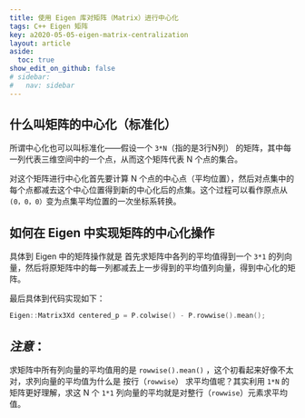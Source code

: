 ```yaml
---
title: 使用 Eigen 库对矩阵（Matrix）进行中心化
tags: C++ Eigen 矩阵
key: a2020-05-05-eigen-matrix-centralization
layout: article
aside:
  toc: true
show_edit_on_github: false
# sidebar:
#   nav: sidebar
---
```

## 什么叫矩阵的中心化（标准化）
所谓中心化也可以叫标准化——假设一个 `3*N`（指的是3行N列） 的矩阵，其中每一列代表三维空间中的一个点，从而这个矩阵代表 N 个点的集合。

对这个矩阵进行中心化首先要计算 N 个点的中心点（平均位置），然后对点集中的每个点都减去这个中心位置得到新的中心化后的点集。这个过程可以看作原点从 `(0，0，0）`变为点集平均位置的一次坐标系转换。

## 如何在 Eigen 中实现矩阵的中心化操作
具体到 Eigen 中的矩阵操作就是 首先求矩阵中各列的平均值得到一个 `3*1` 的列向量，然后将原矩阵中的每一列都减去上一步得到的平均值列向量，得到中心化的矩阵。

最后具体到代码实现如下：
```cpp
Eigen::Matrix3Xd centered_p = P.colwise() - P.rowwise().mean();
```
## _注意_：
求矩阵中所有列向量的平均值用的是 `rowwise().mean()` ，这个初看起来好像不太对，求列向量的平均值为什么是 按行（`rowwise`） 求平均值呢？其实利用 `1*N` 的矩阵更好理解，求这 N 个 `1*1` 列向量的平均就是对整行（`rowwise`）元素求平均值。